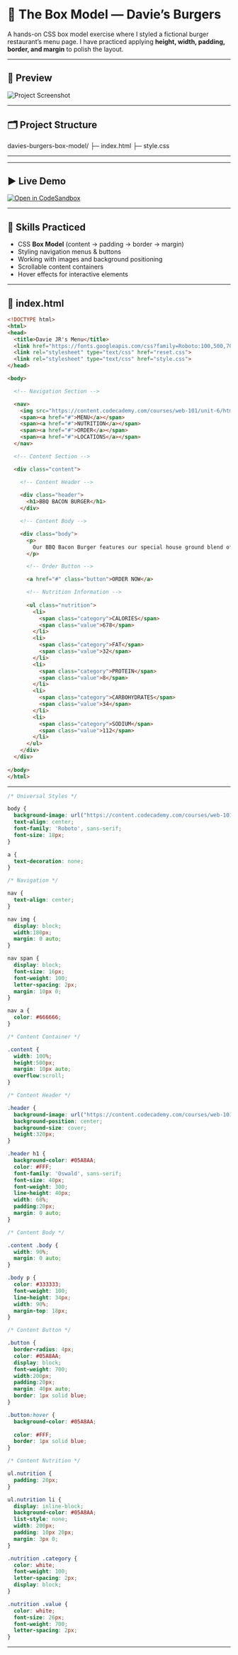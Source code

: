 # 🍔 The Box Model — Davie’s Burgers  

A hands-on CSS box model exercise where I styled a fictional burger restaurant’s menu page.  I have practiced applying **height, width, padding, border, and margin** to polish the layout.  

---

## 📸 Preview  
![Project Screenshot](https://content.codecademy.com/courses/web-101/unit-6/htmlcss1-img_burgerphoto.jpeg)  

---

## 🗂️ Project Structure  

davies-burgers-box-model/
├─ index.html
├─ style.css

---

---

## ▶️ Live Demo  
[![Open in CodeSandbox](https://img.shields.io/badge/Open%20in-CodeSandbox-black?style=for-the-badge&logo=codesandbox)](https://codesandbox.io/p/sandbox/github/SunilKumarPeela/The-Box-Model-Davie-s-Burgers)


---

## 🎯 Skills Practiced  
- CSS **Box Model** (content → padding → border → margin)  
- Styling navigation menus & buttons  
- Working with images and background positioning  
- Scrollable content containers  
- Hover effects for interactive elements  

---

## 📄 index.html  
```html
<!DOCTYPE html>
<html>
<head>
  <title>Davie JR's Menu</title>
  <link href="https://fonts.googleapis.com/css?family=Roboto:100,500,700|Oswald:300,400,700" rel="stylesheet">
  <link rel="stylesheet" type="text/css" href="reset.css">
  <link rel="stylesheet" type="text/css" href="style.css">
</head>

<body>

  <!-- Navigation Section -->

  <nav>
    <img src="https://content.codecademy.com/courses/web-101/unit-6/htmlcss1-img_burger-logo.svg" />
    <span><a href="#">MENU</a></span>
    <span><a href="#">NUTRITION</a></span>
    <span><a href="#">ORDER</a></span>
    <span><a href="#">LOCATIONS</a></span>
  </nav>

  <!-- Content Section -->

  <div class="content">

    <!-- Content Header -->
    
    <div class="header">
      <h1>BBQ BACON BURGER</h1>
    </div>

    <!-- Content Body -->

    <div class="body">
      <p>
        Our BBQ Bacon Burger features our special house ground blend of wagyu and sirloin, spiced perfectly, and finished off with just a drop of white truffle oil. A butter grilled brioche bun layered with roasted red onion, perfectly crispy pork belly, and our hickory smoked BBQ sauce.
      </p>

      <!-- Order Button -->

      <a href="#" class="button">ORDER NOW</a>

      <!-- Nutrition Information -->
      
      <ul class="nutrition">
        <li>
          <span class="category">CALORIES</span>
          <span class="value">678</span>
        </li>
        <li>
          <span class="category">FAT</span>
          <span class="value">32</span>
        </li>
        <li>
          <span class="category">PROTEIN</span>
          <span class="value">8</span>
        </li>
        <li>
          <span class="category">CARBOHYDRATES</span>
          <span class="value">34</span>
        </li>
        <li>
          <span class="category">SODIUM</span>
          <span class="value">112</span>
        </li>
      </ul>
    </div>
  </div>
  
</body>
</html>
```
---
```🎨Style.css
/* Universal Styles */

body {
  background-image: url("https://content.codecademy.com/courses/web-101/unit-6/htmlcss1-img_foodlogo.png");
  text-align: center;
  font-family: 'Roboto', sans-serif;
  font-size: 18px;
}

a {
  text-decoration: none;
}

/* Navigation */

nav {
  text-align: center;
}

nav img {
  display: block;
  width:180px;
  margin: 0 auto;
}

nav span {
  display: block;
  font-size: 16px;
  font-weight: 100;
  letter-spacing: 2px;
  margin: 10px 0;
}

nav a {
  color: #666666;
}

/* Content Container */

.content {
  width: 100%;
  height:500px;
  margin: 10px auto;
  overflow:scroll;
}

/* Content Header */

.header {
  background-image: url("https://content.codecademy.com/courses/web-101/unit-6/htmlcss1-img_burgerphoto.jpeg");
  background-position: center;
  background-size: cover;
  height:320px;
}

.header h1 {
  background-color: #05A8AA;
  color: #FFF;
  font-family: 'Oswald', sans-serif;
  font-size: 40px;
  font-weight: 300;
  line-height: 40px;
  width: 68%;
  padding:20px;
  margin: 0 auto;
}

/* Content Body */

.content .body {
  width: 90%;
  margin: 0 auto;
}

.body p {
  color: #333333;
  font-weight: 100;
  line-height: 34px;
  width: 90%;
  margin-top: 18px;
}

/* Content Button */

.button {
  border-radius: 4px;
  color: #05A8AA;
  display: block;
  font-weight: 700;
  width:200px;
  padding:20px;
  margin: 40px auto;
  border: 1px solid blue;
}

.button:hover {
  background-color: #05A8AA;
 
  color: #FFF;
  border: 1px solid blue;
}

/* Content Nutrition */

ul.nutrition {
  padding: 20px;
}

ul.nutrition li {
  display: inline-block;
  background-color: #05A8AA;
  list-style: none;
  width: 200px;
  padding: 10px 20px;
  margin: 3px 0;
}

.nutrition .category {
  color: white;
  font-weight: 100;
  letter-spacing: 2px;
  display: block;
}

.nutrition .value {
  color: white;
  font-size: 26px;
  font-weight: 700;
  letter-spacing: 2px;
}
```
---

